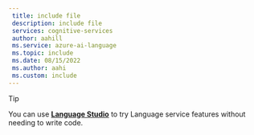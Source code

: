 ```yaml
---
 title: include file
 description: include file
 services: cognitive-services
 author: aahill
 ms.service: azure-ai-language
 ms.topic: include
 ms.date: 08/15/2022
 ms.author: aahi
 ms.custom: include
---
```


> [!TIP]
> You can use [**Language Studio**](../language-studio.md) to try Language service features without needing to write code. 
